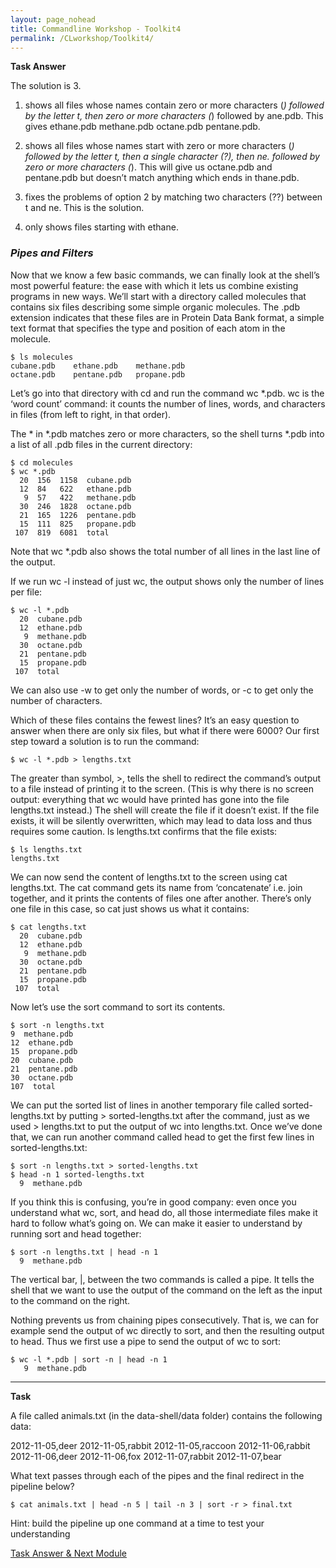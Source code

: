 ```yaml
---
layout: page_nohead
title: Commandline Workshop - Toolkit4
permalink: /CLworkshop/Toolkit4/
---
```


__Task Answer__

The solution is 3.

1. shows all files whose names contain zero or more characters (*) followed by the letter t, then zero or more characters (*) followed by ane.pdb. This gives ethane.pdb methane.pdb octane.pdb pentane.pdb.

2. shows all files whose names start with zero or more characters (*) followed by the letter t, then a single character (?), then ne. followed by zero or more characters (*). This will give us octane.pdb and pentane.pdb but doesn’t match anything which ends in thane.pdb.

3. fixes the problems of option 2 by matching two characters (??) between t and ne. This is the solution.

4. only shows files starting with ethane.

### _Pipes and Filters_

Now that we know a few basic commands, we can finally look at the shell’s most powerful feature: the ease with which it lets us combine existing programs in new ways. We’ll start with a directory called molecules that contains six files describing some simple organic molecules. The .pdb extension indicates that these files are in Protein Data Bank format, a simple text format that specifies the type and position of each atom in the molecule.

```shell
$ ls molecules
cubane.pdb    ethane.pdb    methane.pdb
octane.pdb    pentane.pdb   propane.pdb
```

Let’s go into that directory with cd and run the command wc *.pdb. wc is the ‘word count’ command: it counts the number of lines, words, and characters in files (from left to right, in that order).

The * in *.pdb matches zero or more characters, so the shell turns *.pdb into a list of all .pdb files in the current directory:

```shell
$ cd molecules
$ wc *.pdb
  20  156  1158  cubane.pdb
  12  84   622   ethane.pdb
   9  57   422   methane.pdb
  30  246  1828  octane.pdb
  21  165  1226  pentane.pdb
  15  111  825   propane.pdb
 107  819  6081  total
```
Note that wc *.pdb also shows the total number of all lines in the last line of the output.

If we run wc -l instead of just wc, the output shows only the number of lines per file:

```shell
$ wc -l *.pdb
  20  cubane.pdb
  12  ethane.pdb
   9  methane.pdb
  30  octane.pdb
  21  pentane.pdb
  15  propane.pdb
 107  total
 ```
We can also use -w to get only the number of words, or -c to get only the number of characters.
 
Which of these files contains the fewest lines? It’s an easy question to answer when there are only six files, but what if there were 6000? Our first step toward a solution is to run the command:

```shell
$ wc -l *.pdb > lengths.txt
```

The greater than symbol, >, tells the shell to redirect the command’s output to a file instead of printing it to the screen. (This is why there is no screen output: everything that wc would have printed has gone into the file lengths.txt instead.) The shell will create the file if it doesn’t exist. If the file exists, it will be silently overwritten, which may lead to data loss and thus requires some caution. ls lengths.txt confirms that the file exists:

```shell
$ ls lengths.txt
lengths.txt
```

We can now send the content of lengths.txt to the screen using cat lengths.txt. The cat command gets its name from ‘concatenate’ i.e. join together, and it prints the contents of files one after another. There’s only one file in this case, so cat just shows us what it contains:

```shell
$ cat lengths.txt
  20  cubane.pdb
  12  ethane.pdb
   9  methane.pdb
  30  octane.pdb
  21  pentane.pdb
  15  propane.pdb
 107  total
 ```
 Now let’s use the sort command to sort its contents.
 
 ```shell
$ sort -n lengths.txt
 9  methane.pdb
 12  ethane.pdb
 15  propane.pdb
 20  cubane.pdb
 21  pentane.pdb
 30  octane.pdb
107  total
```

We can put the sorted list of lines in another temporary file called sorted-lengths.txt by putting > sorted-lengths.txt after the command, just as we used > lengths.txt to put the output of wc into lengths.txt. Once we’ve done that, we can run another command called head to get the first few lines in sorted-lengths.txt:

```shell
$ sort -n lengths.txt > sorted-lengths.txt
$ head -n 1 sorted-lengths.txt
  9  methane.pdb
```

If you think this is confusing, you’re in good company: even once you understand what wc, sort, and head do, all those intermediate files make it hard to follow what’s going on. We can make it easier to understand by running sort and head together:

```shell
$ sort -n lengths.txt | head -n 1
  9  methane.pdb
```

The vertical bar, |, between the two commands is called a pipe. It tells the shell that we want to use the output of the command on the left as the input to the command on the right.

Nothing prevents us from chaining pipes consecutively. That is, we can for example send the output of wc directly to sort, and then the resulting output to head. Thus we first use a pipe to send the output of wc to sort:

```shell
$ wc -l *.pdb | sort -n | head -n 1
   9  methane.pdb
```
------

__Task__

A file called animals.txt (in the data-shell/data folder) contains the following data:

2012-11-05,deer
2012-11-05,rabbit
2012-11-05,raccoon
2012-11-06,rabbit
2012-11-06,deer
2012-11-06,fox
2012-11-07,rabbit
2012-11-07,bear

What text passes through each of the pipes and the final redirect in the pipeline below?

```shell
$ cat animals.txt | head -n 5 | tail -n 3 | sort -r > final.txt
```

Hint: build the pipeline up one command at a time to test your understanding

[Task Answer & Next Module](/CLworkshop/Toolkit5/)
